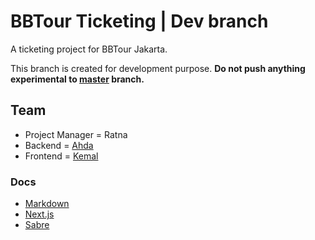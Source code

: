 # BBTour Ticketing | Dev branch

A ticketing project for BBTour Jakarta.

This branch is created for development purpose. **Do not push anything experimental to [master](https://github.com/bbTour/Ticketing/tree/master) branch.**

## Team

- Project Manager = Ratna
- Backend = [Ahda](https://github.com/RazorHex)
- Frontend = [Kemal](https://github.com/kemal-id)

### Docs

- [Markdown](https://www.markdownguide.org/cheat-sheet/)
- [Next.js](https://nextjs.org/docs)
- [Sabre](https://developer.sabre.com/product-catalog)
